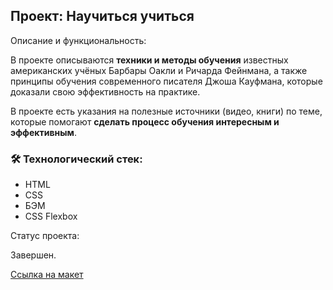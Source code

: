 Проект: Научиться учиться
---
Описание и функциональность:

В проекте описываются **техники и методы обучения** известных
американских учёных Барбары Оакли и Ричарда Фейнмана, а также принципы
обучения современного писателя Джоша Кауфмана,
которые доказали свою эффективность на практике.

В проекте есть указания на полезные источники (видео, книги) по теме,
которые помогают **сделать процесс обучения интересным
и эффективным**.

### :hammer_and_wrench: Технологический стек:
* HTML
* CSS
* БЭМ
* CSS Flexbox

Cтатус проекта:

Завершен.

[Ссылка на макет](https://www.figma.com/file/5S2WSbEFL6awjVWJ0NWL8Q/Sprint-3_-Russia-_-desktop-%2B-mobile?node-id=28503-0)
